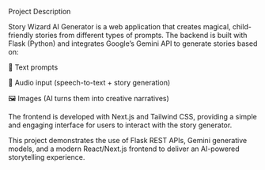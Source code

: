 Project Description

Story Wizard AI Generator is a web application that creates magical, child-friendly stories from different types of prompts.
The backend is built with Flask (Python) and integrates Google’s Gemini API to generate stories based on:

📝 Text prompts

🎤 Audio input (speech-to-text + story generation)

🖼️ Images (AI turns them into creative narratives)

The frontend is developed with Next.js and Tailwind CSS, providing a simple and engaging interface for users to interact with the story generator.

This project demonstrates the use of Flask REST APIs, Gemini generative models, and a modern React/Next.js frontend to deliver an AI-powered storytelling experience.
